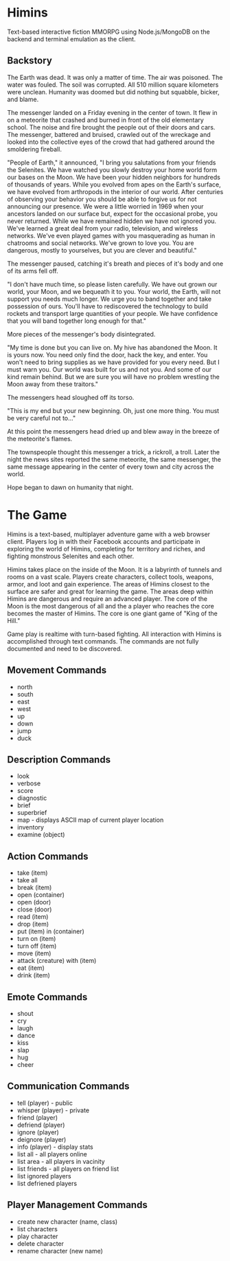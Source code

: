 Himins
======

Text-based interactive fiction MMORPG using Node.js/MongoDB on the backend and terminal emulation as the client.

Backstory
----------

The Earth was dead. It was only a matter of time. The air was poisoned. The water was fouled. The soil was corrupted. All 510 million square kilometers were unclean. Humanity was doomed but did nothing but squabble, bicker, and blame. 

The messenger landed on a Friday evening in the center of town. It flew in on a meteorite that crashed and burned in front of the old elementary school. The noise and fire brought the people out of their doors and cars. The messenger, battered and bruised, crawled out of the wreckage and looked into the collective eyes of the crowd that had gathered around the smoldering fireball.

"People of Earth," it announced, "I bring you salutations from your friends the Selenites. We have watched you slowly destroy your home world form our bases on the Moon. We have been your hidden neighbors for hundreds of thousands of years. While you evolved from apes on the Earth's surface, we have evolved from arthropods in the interior of our world. After centuries of observing your behavior you should be able to forgive us for not announcing our presence. We were a little worried in 1969 when your ancestors landed on our surface but, expect for the occasional probe, you never returned. While we have remained hidden we have not ignored you. We've learned a great deal from your radio, television, and wireless networks. We've even played games with you masquerading as human in chatrooms and social networks. We've grown to love you. You are dangerous, mostly to yourselves, but you are clever and beautiful."

The messenger paused, catching it's breath and pieces of it's body and one of its arms fell off.

"I don't have much time, so please listen carefully. We have out grown our world, your Moon, and we bequeath it to you. Your world, the Earth, will not support you needs much longer. We urge you to band together and take possession of ours. You'll have to rediscovered the technology to build rockets and transport large quantities of your people. We have confidence that you will band together long enough for that."

More pieces of the messenger's body disintegrated.

"My time is done but you can live on. My hive has abandoned the Moon. It is yours now. You need only find the door, hack the key, and enter. You won't need to bring supplies as we have provided for you every need. But I must warn you. Our world was built for us and not you. And some of our kind remain behind. But we are sure you will have no problem wrestling the Moon away from these traitors."

The messengers head sloughed off its torso.

"This is my end but your new beginning. Oh, just one more thing. You must be very careful not to..."

At this point the messengers head dried up and blew away in the breeze of the meteorite's flames.

The townspeople thought this messenger a trick, a rickroll, a troll. Later the night the news sites reported the same meteorite, the same messenger, the same message appearing in the center of every town and city across the world.

Hope began to dawn on humanity that night.

The Game
========

Himins is a text-based, multiplayer adventure game with a web browser client. Players log in with their Facebook accounts and participate in exploring the world of Himins, completing for territory and riches, and fighting monstrous Selenites and each other.

Himins takes place on the inside of the Moon. It is a labyrinth of tunnels and rooms on a vast scale. Players create characters, collect tools, weapons, armor, and loot and gain experience. The areas of Himins closest to the surface are safer and great for learning the game. The areas deep within Himins are dangerous and require an advanced player. The core of the Moon is the most dangerous of all and the a player who reaches the core becomes the master of Himins. The core is one giant game of "King of the Hill."

Game play is realtime with turn-based fighting. All interaction with Himins is accomplished through text commands. The commands are not fully documented and need to be discovered.

Movement Commands
-----------------

* north
* south
* east
* west
* up
* down
* jump
* duck

Description Commands
--------------------
* look
* verbose
* score
* diagnostic
* brief
* superbrief
* map - displays ASCII map of current player location
* inventory
* examine (object)

Action Commands
---------------
* take (item)
* take all
* break (item)
* open (container)
* open (door)
* close (door)
* read (item)
* drop (item)
* put (item) in (container)
* turn on (item)
* turn off (item)
* move (item)
* attack (creature) with (item)
* eat (item)
* drink (item)

Emote Commands
--------------
* shout
* cry
* laugh
* dance
* kiss
* slap
* hug
* cheer

Communication Commands
----------------------

* tell (player) - public
* whisper (player) - private
* friend (player)
* defriend (player)
* ignore (player)
* deignore (player)
* info (player) - display stats
* list all - all players online
* list area - all players in vacinity
* list friends - all players on friend list
* list ignored players
* list defriened players

Player Management Commands
--------------------------
* create new character (name, class)
* list characters
* play character
* delete character
* rename character (new name)





